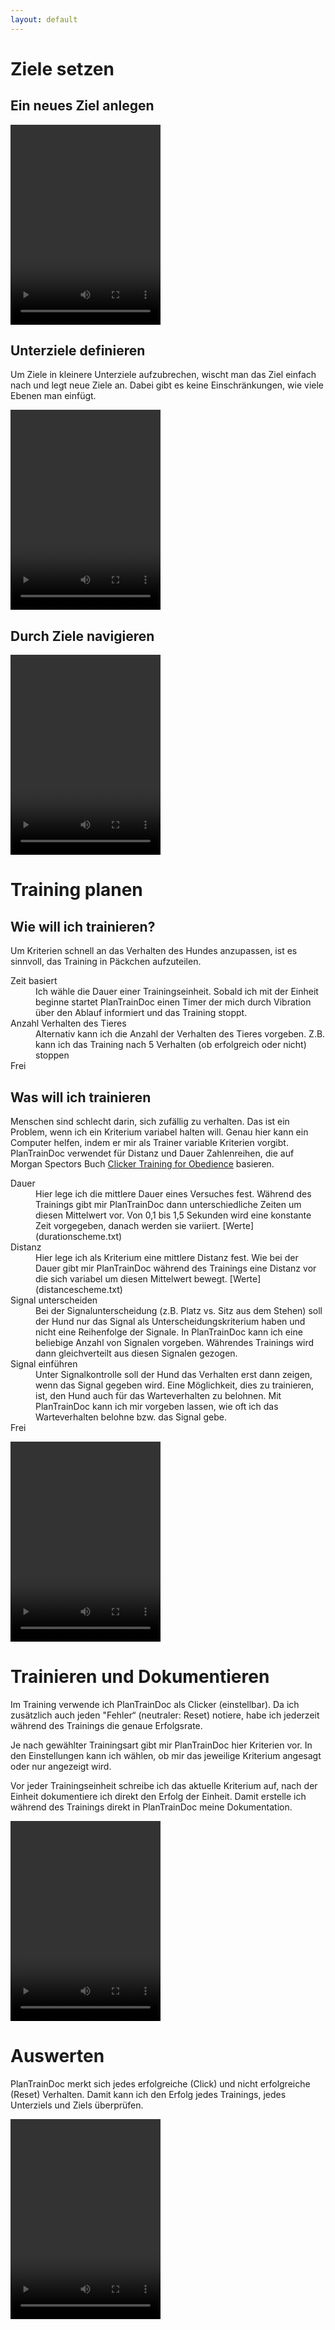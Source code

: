 ```yaml
---
layout: default
---
```


# Ziele setzen

<!-- _Be a splitter, not a lumper - (Bob Bailey, Alexandra Kurland, ...)_ -->

## Ein neues Ziel anlegen
<!-- Kinn Target -->
<video controls width="240" height="320" >
<source src="images/ZielAnlegen_KinnTarget_edited.mp4">
</video>

## Unterziele definieren

Um Ziele in kleinere Unterziele aufzubrechen, wischt man das Ziel einfach nach
und legt neue Ziele an. Dabei gibt es keine Einschränkungen, wie viele Ebenen
man einfügt.

<video controls width="240" height="320" >
<source src="images/UnterzieleAnlegen_KinnTarget.mp4">
</video>

<!-- 
für 1 min -> 10 sec, 30 sec
Hund berührt Target
Signal "Touch"
-->

## Durch Ziele navigieren

<video controls width="240" height="320" >
<source src="images/Navigation_Kinntarget_small.mp4">
</video>

# Training planen

## Wie will ich trainieren?
Um Kriterien schnell an das Verhalten des Hundes anzupassen, ist es sinnvoll,
das Training in Päckchen aufzuteilen. 
<dl>
<dt>Zeit basiert</dt>
<dd>Ich wähle die Dauer einer Trainingseinheit. Sobald ich mit der Einheit 
beginne startet PlanTrainDoc einen Timer der mich durch Vibration über den Ablauf
informiert und das Training stoppt.</dd>
<dt>Anzahl Verhalten des Tieres</dt>
<dd>Alternativ kann ich die Anzahl der Verhalten des Tieres vorgeben. Z.B. kann
ich das Training nach 5 Verhalten (ob erfolgreich oder nicht) stoppen</dd>
<dt>Frei</dt>
</dl>

## Was will ich trainieren

Menschen sind schlecht darin, sich zufällig zu verhalten. Das ist ein Problem,
wenn ich ein Kriterium variabel halten will. Genau hier kann ein Computer helfen,
indem er mir als Trainer variable Kriterien vorgibt. PlanTrainDoc verwendet für 
Distanz und Dauer Zahlenreihen, die auf Morgan Spectors Buch 
[Clicker Training for Obedience](https://www.amazon.de/Clicker-Training-Obedience-Shaping-Performance-Positively/dp/0962401781/ref=sr_1_2?__mk_de_DE=%C3%85M%C3%85%C5%BD%C3%95%C3%91&dchild=1&keywords=Clicker+training+for+obedience&qid=1630042590&sr=8-2)
basieren. 
<dl>
<dt>Dauer</dt> 
<dd>Hier lege ich die mittlere Dauer eines Versuches fest. Während des 
Trainings gibt mir PlanTrainDoc dann unterschiedliche Zeiten um diesen
Mittelwert vor. Von 0,1 bis 1,5 Sekunden wird eine konstante Zeit vorgegeben,
danach werden sie variiert. [Werte](durationscheme.txt)</dd>
<dt>Distanz</dt>
<dd>Hier lege ich als Kriterium eine mittlere Distanz fest. Wie bei der Dauer
gibt mir PlanTrainDoc während des Trainings eine Distanz vor die sich variabel um
diesen Mittelwert bewegt. [Werte](distancescheme.txt)</dd>
<dt>Signal unterscheiden</dt>
<dd>Bei der Signalunterscheidung (z.B. Platz vs. Sitz aus dem Stehen) soll
der Hund nur das Signal als Unterscheidungskriterium haben und nicht eine
Reihenfolge der Signale. In PlanTrainDoc kann ich eine beliebige Anzahl von
Signalen vorgeben. Währendes Trainings wird dann gleichverteilt aus diesen
Signalen gezogen.</dd>
<dt>Signal einführen</dt>
<dd>Unter Signalkontrolle soll der Hund das Verhalten erst dann zeigen, wenn 
das Signal gegeben wird. Eine Möglichkeit, dies zu trainieren, ist, den Hund auch
für das Warteverhalten zu belohnen. Mit PlanTrainDoc kann ich mir vorgeben
lassen, wie oft ich das Warteverhalten belohne bzw. das Signal gebe.</dd>
<dt>Frei</dt>
<dd></dd>
</dl>

<video controls width="240" height="320" >
<source src="images/Planen_Kinntarget_small.mp4">
</video>

# Trainieren und Dokumentieren

Im Training verwende ich PlanTrainDoc als Clicker (einstellbar). Da ich
zusätzlich auch jeden "Fehler“ (neutraler: Reset) notiere, habe ich jederzeit
während des Trainings die genaue Erfolgsrate.

Je nach gewählter Trainingsart gibt mir PlanTrainDoc hier Kriterien vor. In den
Einstellungen kann ich wählen, ob mir das jeweilige Kriterium angesagt oder
nur angezeigt wird.

Vor jeder Trainingseinheit schreibe ich das aktuelle Kriterium auf,
nach der Einheit dokumentiere ich direkt den Erfolg der Einheit. Damit erstelle
ich während des Trainings direkt in PlanTrainDoc meine Dokumentation. 

<video controls width="240" height="320" >
<source src="images/Planen_Kinntarget_small.mp4">
</video>

# Auswerten

PlanTrainDoc merkt sich jedes erfolgreiche (Click) und nicht erfolgreiche (Reset)
Verhalten. Damit kann ich den Erfolg jedes Trainings, jedes
Unterziels und Ziels überprüfen. 

<video controls width="240" height="320" >
<source src="images/Auswertung_Kinntarget_small.mp4">
</video>